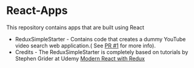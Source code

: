 # React-Apps
This repository contains apps that are built using React

* ReduxSimpleStarter - Contains code that creates a dummy YouTube video search
web application.( See [PR #1](https://github.com/AmitKulkarni23/React-Apps/pull/1) for
more info).
* Credits - The ReduxSimpleStarter is completely based on tutorials by
Stephen Grider at Udemy [Modern React with Redux](https://www.udemy.com/react-redux/)

